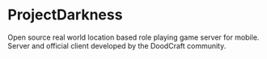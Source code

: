# ProjectDarkness
Open source real world location based role playing game server for mobile.
Server and official client developed by the DoodCraft community.
